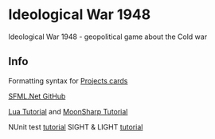 # Ideological War 1948
Ideological War 1948 - geopolitical game about the Cold war

## Info
Formatting syntax for [Projects cards](https://help.github.com/articles/basic-writing-and-formatting-syntax/)

[SFML.Net GitHub](https://github.com/SFML/SFML.Net)

[Lua Tutorial](https://zserge.wordpress.com/2012/02/23/lua-%D0%B7%D0%B0-60-%D0%BC%D0%B8%D0%BD%D1%83%D1%82/) and [MoonSharp Tutorial](http://www.moonsharp.org/getting_started.html)

NUnit test [tutorial](https://nunit.org/docs/2.6.3/quickStart.html)
SIGHT & LIGHT [tutorial](https://ncase.me/sight-and-light/)
